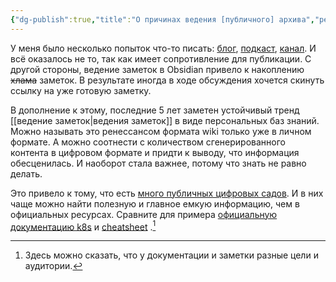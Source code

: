 ```yaml
---
{"dg-publish":true,"title":"О причинах ведения [публичного] архива","permalink":"/o-prichinah-vedeniya-arhiva/","dgHomeLink":false,"dgPassFrontmatter":true}
---
```



У меня было несколько попыток что-то писать: [блог](https://vanadium23.me/), [подкаст](https://anchor.fm/fiveminutepython/), [канал](https://t.me/chernov_sharit). И всё оказалось не то, так как имеет сопротивление для публикации. С другой стороны, ведение заметок в Obsidian привело к накоплению ~~хлама~~ заметок. В результате иногда в ходе обсуждения хочется скинуть ссылку на уже готовую заметку.

В дополнение к этому, последние 5 лет заметен устойчивый тренд [[ведение заметок|ведения заметок]] в виде персональных баз знаний. Можно называть это ренессансом формата wiki только уже в личном формате. А можно соотнести с количеством сгенерированного контента в цифровом формате и придти к выводу, что информация обесценилась. И наоборот стала важнее, потому что знать не равно делать. 

Это привело к тому, что есть [много публичных цифровых садов](https://github.com/KasperZutterman/Second-Brain). И в них чаще можно найти полезную и главное емкую информацию, чем в официальных ресурсах. Сравните для примера [официальную документацию k8s](https://kubernetes.io/docs/home/) и [cheatsheet](https://notes.ole.dev/ressurser/snippets/kubernetes-cheatsheet/) .[^1]

[^1]: Здесь можно сказать, что у документации и заметки разные цели и аудитории.

